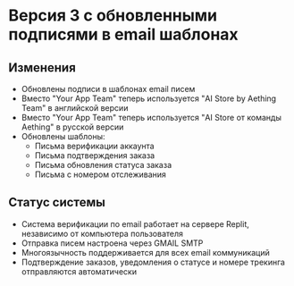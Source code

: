 # Версия 3 с обновленными подписями в email шаблонах

## Изменения
- Обновлены подписи в шаблонах email писем
- Вместо "Your App Team" теперь используется "AI Store by Aething Team" в английской версии
- Вместо "Your App Team" теперь используется "AI Store от команды Aething" в русской версии
- Обновлены шаблоны: 
  - Письма верификации аккаунта
  - Письма подтверждения заказа
  - Письма обновления статуса заказа
  - Письма с номером отслеживания

## Статус системы
- Система верификации по email работает на сервере Replit, независимо от компьютера пользователя
- Отправка писем настроена через GMAIL SMTP 
- Многоязычность поддерживается для всех email коммуникаций
- Подтверждение заказов, уведомления о статусе и номере трекинга отправляются автоматически
